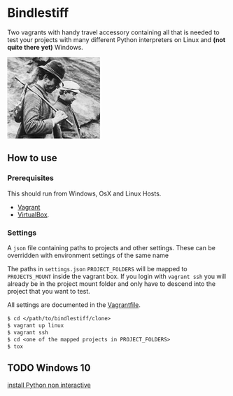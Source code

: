 # Bindlestiff

Two vagrants with handy travel accessory containing all that is needed to test your projects with many different Python interpreters on Linux and **(not quite there yet)** Windows.

![bindlestiff](docs/vagrant-with-bindlestiff.jpg)

## How to use

### Prerequisites

This should run from Windows, OsX and Linux Hosts.

* [Vagrant](https://www.vagrantup.com/)
* [VirtualBox](https://www.virtualbox.org/).

### Settings

A `json` file containing paths to projects and other settings. These can be overridden with environment settings of the same name

The paths in `settings.json` `PROJECT_FOLDERS` will be mapped to `PROJECTS_MOUNT` inside the vagrant box. If you login with `vagrant ssh` you will already be in the project mount folder and only have to descend into the project that you want to test.

All settings are documented in the [Vagrantfile](Vagrantfile).

    $ cd </path/to/bindlestiff/clone>
    $ vagrant up linux
    $ vagrant ssh
    $ cd <one of the mapped projects in PROJECT_FOLDERS>
    $ tox

## TODO Windows 10

[install Python non interactive](http://stackoverflow.com/questions/6441353/non-interactive-installation-of-an-additional-python-environment-on-a-computer-w)
